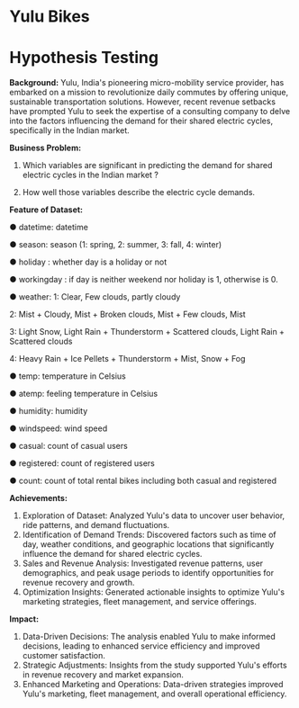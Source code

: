 # Yulu Bikes 
# Hypothesis Testing

**Background:** 
Yulu, India's pioneering micro-mobility service provider, has embarked on a mission to
revolutionize daily commutes by offering unique, sustainable transportation solutions.
However, recent revenue setbacks have prompted Yulu to seek the expertise of a consulting
company to delve into the factors influencing the demand for their shared electric cycles,
specifically in the Indian market.


**Business Problem:** 

1. Which variables are significant in predicting the demand for shared electric cycles in the Indian market ?

2. How well those variables describe the electric cycle demands.

**Feature of Dataset:**

● datetime: datetime

● season: season (1: spring, 2: summer, 3: fall, 4: winter)

● holiday : whether day is a holiday or not

● workingday : if day is neither weekend nor holiday is 1, otherwise is 0.

● weather:
   1: Clear, Few clouds, partly cloudy
   
   2: Mist + Cloudy, Mist + Broken clouds, Mist + Few clouds, Mist
   
   3: Light Snow, Light Rain + Thunderstorm + Scattered clouds, Light Rain + Scattered clouds
   
   4: Heavy Rain + Ice Pellets + Thunderstorm + Mist, Snow + Fog
   
● temp: temperature in Celsius

● atemp: feeling temperature in Celsius

● humidity: humidity

● windspeed: wind speed

● casual: count of casual users

● registered: count of registered users

● count: count of total rental bikes including both casual and registered


**Achievements:**

1. Exploration of Dataset: Analyzed Yulu's data to uncover user behavior, ride patterns, and demand fluctuations.
2. Identification of Demand Trends: Discovered factors such as time of day, weather conditions, and geographic locations that significantly influence the demand for shared electric cycles.
3. Sales and Revenue Analysis: Investigated revenue patterns, user demographics, and peak usage periods to identify opportunities for revenue recovery and growth.
4. Optimization Insights: Generated actionable insights to optimize Yulu's marketing strategies, fleet management, and service offerings.

**Impact:**

1. Data-Driven Decisions: The analysis enabled Yulu to make informed decisions, leading to enhanced service efficiency and improved customer satisfaction.
2. Strategic Adjustments: Insights from the study supported Yulu's efforts in revenue recovery and market expansion.
3. Enhanced Marketing and Operations: Data-driven strategies improved Yulu's marketing, fleet management, and overall operational efficiency.
